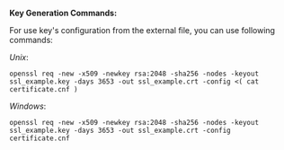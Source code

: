 **Key Generation Commands:**

For use key's configuration from the external file, you can use following commands:

_Unix_:
```
openssl req -new -x509 -newkey rsa:2048 -sha256 -nodes -keyout ssl_example.key -days 3653 -out ssl_example.crt -config <( cat certificate.cnf )
```

_Windows_:
```
openssl req -new -x509 -newkey rsa:2048 -sha256 -nodes -keyout ssl_example.key -days 3653 -out ssl_example.crt -config certificate.cnf
```
